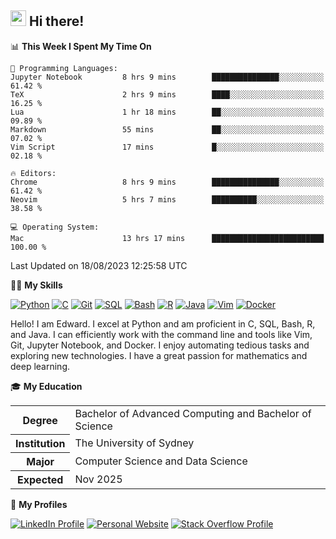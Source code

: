 ## <a href="#"><img src="https://media.giphy.com/media/hvRJCLFzcasrR4ia7z/giphy.gif" width="25px" height="25px"></a> Hi there!

<!--START_SECTION:waka-->
📊 **This Week I Spent My Time On** 

```text
💬 Programming Languages: 
Jupyter Notebook         8 hrs 9 mins        ███████████████░░░░░░░░░░   61.42 % 
TeX                      2 hrs 9 mins        ████░░░░░░░░░░░░░░░░░░░░░   16.25 % 
Lua                      1 hr 18 mins        ██░░░░░░░░░░░░░░░░░░░░░░░   09.89 % 
Markdown                 55 mins             ██░░░░░░░░░░░░░░░░░░░░░░░   07.02 % 
Vim Script               17 mins             █░░░░░░░░░░░░░░░░░░░░░░░░   02.18 % 

🔥 Editors: 
Chrome                   8 hrs 9 mins        ███████████████░░░░░░░░░░   61.42 % 
Neovim                   5 hrs 7 mins        ██████████░░░░░░░░░░░░░░░   38.58 % 

💻 Operating System: 
Mac                      13 hrs 17 mins      █████████████████████████   100.00 % 
```


 Last Updated on 18/08/2023 12:25:58 UTC
<!--END_SECTION:waka-->

💪🏻 **My Skills**

[![Python](https://img.shields.io/badge/-Python-yellow?style=flat-square&logo=Python)](#)
[![C     ](https://img.shields.io/badge/-C-blue?style=flat-square&logo=C)](#)
[![Git   ](https://img.shields.io/badge/-Git-grey?style=flat-square&logo=Git)](#)
[![SQL   ](https://img.shields.io/badge/-SQL-grey?style=flat-square&logo=SQLite)](#)
[![Bash  ](https://img.shields.io/badge/-Bash-grey?style=flat-square&logo=GNU-Bash)](#)
[![R     ](https://img.shields.io/badge/-R-grey?style=flat-square&logo=R)](#)
[![Java  ](https://img.shields.io/badge/-Java-grey?style=flat-square&logo=OpenJDK)](#)
[![Vim   ](https://img.shields.io/badge/-Vim-grey?style=flat-square&logo=Vim)](#)
[![Docker](https://img.shields.io/badge/-Docker-grey?style=flat-square&logo=Docker)](#)

Hello! I am Edward. I excel at Python and am proficient in C, SQL, Bash, R, and
Java. I can efficiently work with the command line and tools like Vim, Git,
Jupyter Notebook, and Docker. I enjoy automating tedious tasks and exploring new
technologies. I have a great passion for mathematics and deep learning.

🎓 **My Education**

<table>
<tr>
    <th>Degree</th>
    <td>Bachelor of Advanced Computing and Bachelor of Science</td>
</tr>
<tr>
    <th>Institution</th>
    <td>The University of Sydney</td>
</tr>
<tr>
    <th>Major</th>
    <td>Computer Science and Data Science</td>
</tr>
<tr>
    <th>Expected</th>
    <td>Nov 2025</td>
</tr>
</table>

🔗 **My Profiles**

[![LinkedIn Profile](https://img.shields.io/badge/-LinkedIn-blue?style=social&logo=LinkedIn)](https://www.linkedin.com/in/edward-ji)
[![Personal Website](https://img.shields.io/badge/-Personal%20Website-blue?style=social&logo=Bootstrap)](https://edwardji.dev)
[![Stack Overflow Profile](https://img.shields.io/badge/-Stack%20Overflow-blue?style=social&logo=StackOverflow)](https://stackoverflow.com/users/11658924)
